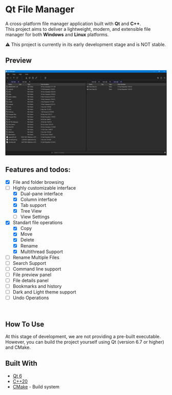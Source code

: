 # Qt File Manager

A cross-platform file manager application built with **Qt** and **C++**.  
This project aims to deliver a lightweight, modern, and extensible file manager for both **Windows** and **Linux** platforms.

⚠️ This project is currently in its early development stage and is NOT stable.

## Preview 
![preview](https://github.com/yunnsbz/File-Manager/blob/master/preview.png)


## Features and todos:

- [x] File and folder browsing
- [ ] Highly customizable interface
  - [x] Dual-pane interface
  - [x] Column interface
  - [x] Tab support
  - [x] Tree View
  - [ ] View Settings
- [x] Standart file operations
  - [x] Copy
  - [x] Move
  - [x] Delete
  - [x] Rename
  - [x] Multithread Support
- [ ] Rename Multiple Files
- [ ] Search Support
- [ ] Command line support
- [ ] File preview panel
- [ ] File details panel
- [ ] Bookmarks and history
- [ ] Dark and Light theme support
- [ ] Undo Operations

<br>

## How To Use
At this stage of development, we are not providing a pre-built executable. However, you can build the project yourself using Qt (version 6.7 or higher) and CMake.


## Built With

- [Qt 6](https://www.qt.io/)
- [C++20](https://en.cppreference.com/)
- [CMake](https://cmake.org/) - Build system
